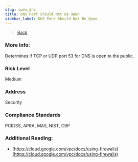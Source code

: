```yaml
---
slug: open_dns
title: DNS Port Should Not Be Open
sidebar_label: DNS Port Should Not Be Open
---
```

> [Back](../../gcpvpcmonitoring)

### More Info:
Determines if TCP or UDP port 53 for DNS is open to the public.

### Risk Level
Medium

### Address
Security

### Compliance Standards
PCIDSS, APRA, MAS, NIST, CBP

### Additional Reading:
- [https://cloud.google.com/vpc/docs/using-firewalls](https://cloud.google.com/vpc/docs/using-firewalls) 
